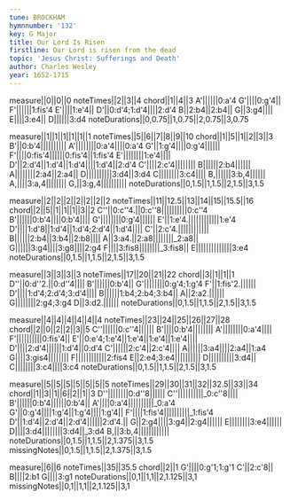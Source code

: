 ```yaml
---
tune: BROCKHAM
hymnnumber: '132'
key: G Major
title: Our Lord Is Risen
firstline: Our Lord is risen from the dead
topic: 'Jesus Christ: Sufferings and Death'
author: Charles Wesley
year: 1652-1715
---
```

measure||0||0||0
noteTimes||2||3||4
chord||1||4||3
A'||||||0:a'4
G'||||0:g'4||
F'||||||1:fis'4
E'||||1:e'4||
D'||0:d'4;1:d'4||||2:d'4
B||2:b4||2:b4||
G||3:g4||||
E||||3:e4||
D||||||3:d4
noteDurations||0,0.75||1,0.75||2,0.75||3,0.75

measure||1||1||1||1||1||1
noteTimes||5||6||7||8||9||10
chord||1||5||1||2||3||3
B'||0:b'4||||||||||
A'||||||||0:a'4||||0:a'4
G'||1:g'4||||0:g'4||||||
F'||||0:fis'4||||||0:fis'4||1:fis'4
E'||||||||1:e'4||||
D'||2:d'4||1:d'4||1:d'4||||1:d'4||2:d'4
C'||||2:c'4||||||||
B||||||2:b4||||||
A||||||||2:a4||2:a4||
D||||||||||3:d4||3:d4
C||||||||3:c4||||
B,||||||3:b,4||||||
A,||||3:a,4||||||||
G,||3:g,4||||||||||
noteDurations||0,1.5||1,1.5||2,1.5||3,1.5

measure||2||2||2||2||2||2||2
noteTimes||11||12.5||13||14||15||15.5||16
chord||2||5||1||1||1||3||2
C''||0:c''4.||0:c''8||||||||||0:c''4
B'||||||0:b'4||||0:b'4||||
G'||||||||0:g'4||||||
E'||1:e'4.||||||||||||1:e'4
D'||||1:d'8||1:d'4||1:d'4;2:d'4||1:d'4||||
C'||2:c'4.||||||||||||
B||||||2:b4||3:b4||2:b8||||
A||3:a4.||2:a8||||||||_2:a8||
G||||||3:g4||||3:g8||||2:g4
F||||3:fis8||||||||_3:fis8||
E||||||||||||||3:e4
noteDurations||0,1.5||1,1.5||2,1.5||3,1.5

measure||3||3||3||3
noteTimes||17||20||21||22
chord||3||1||1||1
D''||0:d''2.||0:d''4||||
B'||||||0:b'4||
G'||||||||0:g'4;1:g'4
F'||1:fis'2.||||||
D'||||1:d'4;2:d'4;3:d'4||||
B||||||1:b4;2:b4;3:b4||
A||2:a2.||||||
G||||||||2:g4;3:g4
D||3:d2.||||||
noteDurations||0,1.5||1,1.5||2,1.5||3,1.5

measure||4||4||4||4||4||4
noteTimes||23||24||25||26||27||28
chord||2||0||2||2||3||5
C''||||||0:c''4||||||
B'||||0:b'4||||||||
A'||||||||0:a'4||||
F'||||||||||0:fis'4||
E'||0:e'4;1:e'4||1:e'4||1:e'4||1:e'4||||
D'||||2:d'4||||||1:d'4||0:d'4
C'||||||2:c'4||2:c'4||||
A||||||3:a4||||2:a4||1:a4
G||||3:gis4||||||||
F||||||||||||2:fis4
E||2:e4;3:e4||||||||||
D||||||||||3:d4||
C||||||||3:c4||||3:c4
noteDurations||0,1.5||1,1.5||2,1.5||3,1.5

measure||5||5||5||5||5||5||5
noteTimes||29||30||31||32||32.5||33||34
chord||1||3||1||6||2||1||3
D''||||||||0:d''8||||||
C''||||||||||_0:c''8||||
B'||||||0:b'4||||||0:b'4||
A'||||0:a'4||||||||||_0:a'4
G'||0:g'4||||1:g'4||1:g'4||||1:g'4||
F'||||1:fis'4||||||||||_1:fis'4
D'||1:d'4||2:d'4||2:d'4||||||2:d'4.||
G||2:g4||||3:g4||2:g4||||||
E||||||||3:e4||||||
D||||3:d4||||||||3:d4||_3:d4
B,||3:b,4||||||||||||
noteDurations||0,1.5||1,1.5||2,1.375||3,1.5
missingNotes||0,1.5||1,1.5||2,1.375||3,1.5

measure||6||6
noteTimes||35||35.5
chord||2||1
G'||||0:g'1;1:g'1
C'||2:c'8||
B||||2:b1
G||||3:g1
noteDurations||0,1||1,1||2,1.125||3,1
missingNotes||0,1||1,1||2,1.125||3,1

